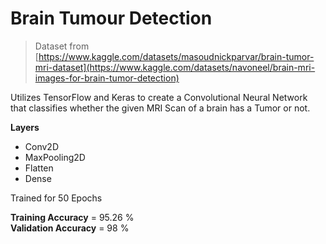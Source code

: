 # Brain Tumour Detection
> Dataset from [https://www.kaggle.com/datasets/masoudnickparvar/brain-tumor-mri-dataset](https://www.kaggle.com/datasets/navoneel/brain-mri-images-for-brain-tumor-detection)

Utilizes TensorFlow and Keras to create a Convolutional Neural Network that classifies whether the given MRI Scan of a brain has a Tumor or not. 

**Layers**
- Conv2D
- MaxPooling2D
- Flatten
- Dense

Trained for 50 Epochs

**Training Accuracy** = 95.26 % <br>
**Validation Accuracy** = 98 %

